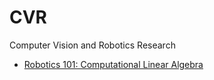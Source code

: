 # CVR
Computer Vision and Robotics Research 

- [Robotics 101: Computational Linear Algebra](https://github.com/michiganrobotics/rob101)
